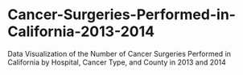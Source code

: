 # Cancer-Surgeries-Performed-in-California-2013-2014

Data Visualization of the Number of Cancer Surgeries Performed in California by Hospital, Cancer Type, and County in 2013 and 2014

